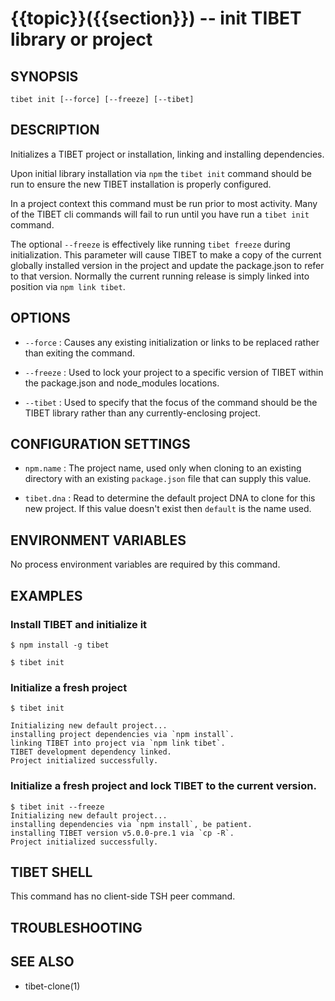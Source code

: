 {{topic}}({{section}}) -- init TIBET library or project
=============================================

## SYNOPSIS

`tibet init [--force] [--freeze] [--tibet]`

## DESCRIPTION

Initializes a TIBET project or installation, linking and installing
dependencies.

Upon initial library installation via `npm` the `tibet init` command should be
run to ensure the new TIBET installation is properly configured.

In a project context this command must be run prior to most activity. Many of
the TIBET cli commands will fail to run until you have run a `tibet init`
command.

The optional `--freeze` is effectively like running `tibet freeze` during
initialization. This parameter will cause TIBET to make a copy of
the current globally installed version in the project and update the
package.json to refer to that version. Normally the current running release is
simply linked into position via `npm link tibet`.

## OPTIONS

  * `--force` :
    Causes any existing initialization or links to be replaced rather than
exiting the command.

  * `--freeze` :
    Used to lock your project to a specific version of TIBET within the
package.json and node_modules locations.

  * `--tibet` :
    Used to specify that the focus of the command should be the TIBET library
rather than any currently-enclosing project.

## CONFIGURATION SETTINGS

  * `npm.name` :
    The project name, used only when cloning to an existing directory with an
existing `package.json` file that can supply this value.

  * `tibet.dna` :
    Read to determine the default project DNA to clone for this new project. If
this value doesn't exist then `default` is the name used.

## ENVIRONMENT VARIABLES

No process environment variables are required by this command.

## EXAMPLES

### Install TIBET and initialize it

    $ npm install -g tibet

    $ tibet init

### Initialize a fresh project

    $ tibet init

    Initializing new default project...
    installing project dependencies via `npm install`.
    linking TIBET into project via `npm link tibet`.
    TIBET development dependency linked.
    Project initialized successfully.

### Initialize a fresh project and lock TIBET to the current version.

    $ tibet init --freeze
    Initializing new default project...
    installing dependencies via `npm install`, be patient.
    installing TIBET version v5.0.0-pre.1 via `cp -R`.
    Project initialized successfully.

## TIBET SHELL

This command has no client-side TSH peer command.

## TROUBLESHOOTING


## SEE ALSO

  * tibet-clone(1)
